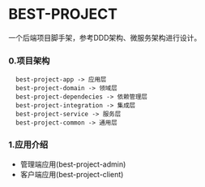 # BEST-PROJECT
一个后端项目脚手架，参考DDD架构、微服务架构进行设计。

### 0.项目架构
```
  best-project-app -> 应用层
  best-project-domain -> 领域层
  best-project-dependecies -> 依赖管理层
  best-project-integration -> 集成层
  best-project-service -> 服务层
  best-project-common -> 通用层
```

### 1.应用介绍

- 管理端应用(best-project-admin)
- 客户端应用(best-project-client)
